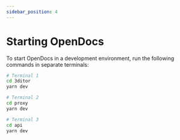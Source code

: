 ```yaml
---
sidebar_position: 4
---
```


# Starting OpenDocs

To start OpenDocs in a development environment, run the following commands in separate terminals:
```bash
# Terminal 1
cd 3ditor
yarn dev

# Terminal 2
cd proxy
yarn dev

# Terminal 3
cd api
yarn dev
```